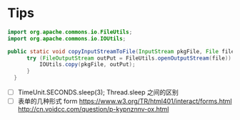 # Tips
```java
import org.apache.commons.io.FileUtils;
import org.apache.commons.io.IOUtils;

public static void copyInputStreamToFile(InputStream pkgFile, File file) throws IOException {
      try (FileOutputStream outPut = FileUtils.openOutputStream(file)) {
          IOUtils.copy(pkgFile, outPut);
      }
  }
```

- [ ] TimeUnit.SECONDS.sleep(3); Thread.sleep 之间的区别
- [ ] 表单的几种形式 form https://www.w3.org/TR/html401/interact/forms.html  http://cn.voidcc.com/question/p-kypnznnv-ox.html
